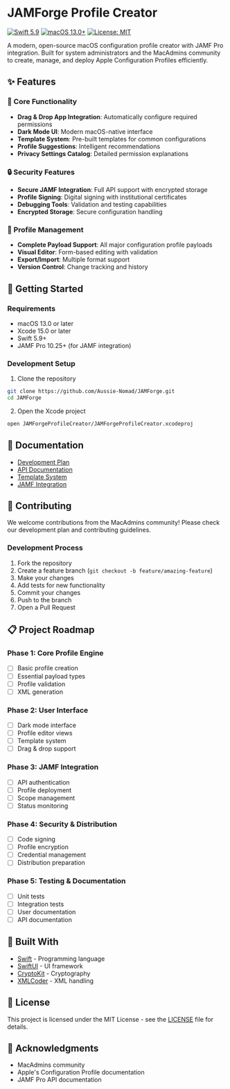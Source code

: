# JAMForge Profile Creator

[![Swift 5.9](https://img.shields.io/badge/Swift-5.9-orange.svg)](https://swift.org/)
[![macOS 13.0+](https://img.shields.io/badge/macOS-13.0+-blue.svg)](https://developer.apple.com/macos/)
[![License: MIT](https://img.shields.io/badge/License-MIT-yellow.svg)](https://opensource.org/licenses/MIT)

A modern, open-source macOS configuration profile creator with JAMF Pro integration. Built for system administrators and the MacAdmins community to create, manage, and deploy Apple Configuration Profiles efficiently.

## ✨ Features

### 🎯 Core Functionality
- **Drag & Drop App Integration**: Automatically configure required permissions
- **Dark Mode UI**: Modern macOS-native interface
- **Template System**: Pre-built templates for common configurations
- **Profile Suggestions**: Intelligent recommendations
- **Privacy Settings Catalog**: Detailed permission explanations

### 🔒 Security Features
- **Secure JAMF Integration**: Full API support with encrypted storage
- **Profile Signing**: Digital signing with institutional certificates
- **Debugging Tools**: Validation and testing capabilities
- **Encrypted Storage**: Secure configuration handling

### 📱 Profile Management
- **Complete Payload Support**: All major configuration profile payloads
- **Visual Editor**: Form-based editing with validation
- **Export/Import**: Multiple format support
- **Version Control**: Change tracking and history

## 🚀 Getting Started

### Requirements
- macOS 13.0 or later
- Xcode 15.0 or later
- Swift 5.9+
- JAMF Pro 10.25+ (for JAMF integration)

### Development Setup
1. Clone the repository
```bash
git clone https://github.com/Aussie-Nomad/JAMForge.git
cd JAMForge
```
2. Open the Xcode project
```bash
open JAMForgeProfileCreator/JAMForgeProfileCreator.xcodeproj
```

## 📖 Documentation

- [Development Plan](Documentation/DevelopmentPlan.md)
- [API Documentation](Documentation/API.md)
- [Template System](Documentation/Templates.md)
- [JAMF Integration](Documentation/JAMFIntegration.md)

## 🤝 Contributing

We welcome contributions from the MacAdmins community! Please check our development plan and contributing guidelines.

### Development Process
1. Fork the repository
2. Create a feature branch (`git checkout -b feature/amazing-feature`)
3. Make your changes
4. Add tests for new functionality
5. Commit your changes
6. Push to the branch
7. Open a Pull Request

## 📋 Project Roadmap

### Phase 1: Core Profile Engine
- [ ] Basic profile creation
- [ ] Essential payload types
- [ ] Profile validation
- [ ] XML generation

### Phase 2: User Interface
- [ ] Dark mode interface
- [ ] Profile editor views
- [ ] Template system
- [ ] Drag & drop support

### Phase 3: JAMF Integration
- [ ] API authentication
- [ ] Profile deployment
- [ ] Scope management
- [ ] Status monitoring

### Phase 4: Security & Distribution
- [ ] Code signing
- [ ] Profile encryption
- [ ] Credential management
- [ ] Distribution preparation

### Phase 5: Testing & Documentation
- [ ] Unit tests
- [ ] Integration tests
- [ ] User documentation
- [ ] API documentation

## 🔧 Built With

- [Swift](https://swift.org/) - Programming language
- [SwiftUI](https://developer.apple.com/xcode/swiftui/) - UI framework
- [CryptoKit](https://developer.apple.com/documentation/cryptokit) - Cryptography
- [XMLCoder](https://github.com/CoreOffice/XMLCoder) - XML handling

## 📄 License

This project is licensed under the MIT License - see the [LICENSE](LICENSE) file for details.

## 🙏 Acknowledgments

- MacAdmins community
- Apple's Configuration Profile documentation
- JAMF Pro API documentation